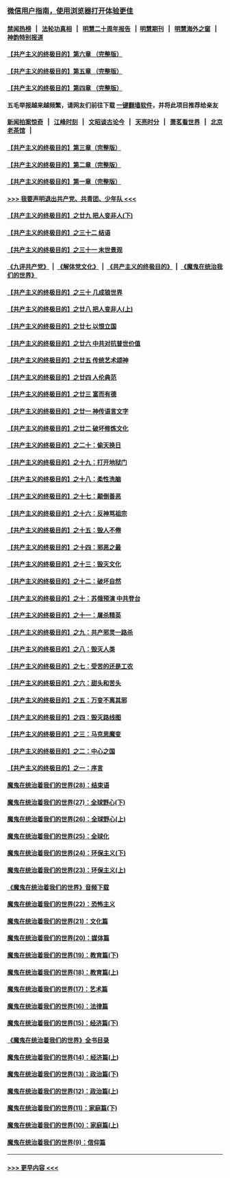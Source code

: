 ### [微信用户指南，使用浏览器打开体验更佳](https://github.com/gfw-breaker/banned-news1/blob/master/indexes/wechat-guide.md?t=0)
#### [禁闻热榜](热点新闻.md?t=0)  &nbsp;&nbsp;|&nbsp;&nbsp; [法轮功真相](https://github.com/gfw-breaker/truth/blob/master/README.md?t=0) &nbsp;&nbsp;|&nbsp;&nbsp; [明慧二十周年报告](https://github.com/gfw-breaker/mh-reports/blob/master/README.md?t=0) &nbsp;&nbsp;|&nbsp;&nbsp;[明慧期刊](https://github.com/gfw-breaker/mh-qikan) &nbsp;&nbsp;|&nbsp;&nbsp; [明慧海外之窗](https://github.com/gfw-breaker/mh-news/blob/master/README.md?t=0) &nbsp;&nbsp;|&nbsp;&nbsp; [神韵特别报道](https://github.com/gfw-breaker/mh-news/blob/master/shenyun.md?t=0)
#### [【共产主义的终极目的】第六章 （完整版）](../pages/nsc422/n11428913.md?t=02052233) 
#### [【共产主义的终极目的】第五章 （完整版）](../pages/nsc422/n11428912.md?t=02052233) 
#### [【共产主义的终极目的】第四章 （完整版）](../pages/nsc422/n11428907.md?t=02052233) 
#### 五毛举报越来越频繁，请网友们前往下载 [一键翻墙软件](https://github.com/gfw-breaker/ssr-accounts)，并将此项目推荐给亲友
#### [新闻拍案惊奇](https://github.com/gfw-breaker/banned-news1/blob/master/pages/link4.md) &nbsp;&nbsp;|&nbsp;&nbsp; [江峰时刻](https://github.com/gfw-breaker/banned-news1/blob/master/pages/link4.md) &nbsp;&nbsp;|&nbsp;&nbsp; [文昭谈古论今](https://github.com/gfw-breaker/banned-news1/blob/master/pages/link4.md) &nbsp;&nbsp;|&nbsp;&nbsp; [天亮时分](https://github.com/gfw-breaker/banned-news1/blob/master/pages/link4.md) &nbsp;&nbsp;|&nbsp;&nbsp; [萧茗看世界](https://github.com/gfw-breaker/banned-news1/blob/master/pages/link4.md) &nbsp;&nbsp;|&nbsp;&nbsp; [北京老茶馆](https://github.com/gfw-breaker/banned-news1/blob/master/pages/link4.md) &nbsp;&nbsp;|&nbsp;&nbsp; 
#### [【共产主义的终极目的】第三章（完整版）](../pages/nsc422/n11428848.md?t=02052233) 
#### [【共产主义的终极目的】第二章（完整版）](../pages/nsc422/n11428831.md?t=02052233) 
#### [【共产主义的终极目的】第一章（完整版）](../pages/nsc422/n11417651.md?t=02052233) 
#### [>>> 我要声明退出共产党、共青团、少年队 <<<](https://github.com/begood0513/goodnews/blob/master/quit/letter.md) 
#### [【共产主义的终极目的】之廿九 把人变非人(下)](../pages/nsc422/n11344140.md?t=02052233) 
#### [【共产主义的终极目的】之三十二 结语](../pages/nsc422/n11360535.md?t=02052233) 
#### [【共产主义的终极目的】之三十一 末世景观](../pages/nsc422/n11351129.md?t=02052233) 
#### [《九评共产党》](https://github.com/begood0513/9ping.md/blob/master/README.md) &nbsp;|&nbsp; [《解体党文化》](../../../../jtdwh.md/blob/master/README.md)  &nbsp;|&nbsp; [《共产主义的终极目的》](../../../../gczydzjmd.md/blob/master/README.md) &nbsp;|&nbsp; [《魔鬼在统治我们的世界》](../../../../mgztzwmdsj.md/blob/master/README.md) 
#### [【共产主义的终极目的】之三十 几成狼世界](../pages/nsc422/n11348280.md?t=02052233) 
#### [【共产主义的终极目的】之廿八 把人变非人(上)](../pages/nsc422/n11340492.md?t=02052233) 
#### [【共产主义的终极目的】之廿七 以恨立国](../pages/nsc422/n11336944.md?t=02052233) 
#### [【共产主义的终极目的】之廿六 中共对抗普世价值](../pages/nsc422/n11324785.md?t=02052233) 
#### [【共产主义的终极目的】之廿五 传统艺术颂神](../pages/nsc422/n11296396.md?t=02052233) 
#### [【共产主义的终极目的】之廿四 人伦典范](../pages/nsc422/n11296397.md?t=02052233) 
#### [【共产主义的终极目的】之廿三 富而有德](../pages/nsc422/n11283598.md?t=02052233) 
#### [【共产主义的终极目的】之廿一 神传语言文字](../pages/nsc422/n11263265.md?t=02052233) 
#### [【共产主义的终极目的】之廿二 破坏修炼文化](../pages/nsc422/n11245728.md?t=02052233) 
#### [【共产主义的终极目的】之二十：偷天换日](../pages/nsc422/n11238846.md?t=02052233) 
#### [【共产主义的终极目的】之十九：打开地狱门](../pages/nsc422/n11206376.md?t=02052233) 
#### [【共产主义的终极目的】之十八：柔性洗脑](../pages/nsc422/n11199994.md?t=02052233) 
#### [【共产主义的终极目的】之十七：颠倒善恶](../pages/nsc422/n11179782.md?t=02052233) 
#### [【共产主义的终极目的】之十六：反神骂祖宗](../pages/nsc422/n11166798.md?t=02052233) 
#### [【共产主义的终极目的】之十五：毁人不倦](../pages/nsc422/n11166792.md?t=02052233) 
#### [【共产主义的终极目的】之十四：邪恶之最](../pages/nsc422/n11150249.md?t=02052233) 
#### [【共产主义的终极目的】之十三：毁灭文化](../pages/nsc422/n11135227.md?t=02052233) 
#### [【共产主义的终极目的】之十二：破坏自然](../pages/nsc422/n11135214.md?t=02052233) 
#### [【共产主义的终极目的】之十：苏俄预演 中共登台](../pages/nsc422/n11118424.md?t=02052233) 
#### [【共产主义的终极目的】之十一：屠杀精英](../pages/nsc422/n11118442.md?t=02052233) 
#### [【共产主义的终极目的】之九：共产邪灵一路杀](../pages/nsc422/n11114139.md?t=02052233) 
#### [【共产主义的终极目的】之八：毁灭人类](../pages/nsc422/n11108503.md?t=02052233) 
#### [【共产主义的终极目的】之七：受苦的还是工农](../pages/nsc422/n11101809.md?t=02052233) 
#### [【共产主义的终极目的】之六：甜头和苦头](../pages/nsc422/n11096971.md?t=02052233) 
#### [【共产主义的终极目的】之五：万变不离其邪](../pages/nsc422/n11091285.md?t=02052233) 
#### [【共产主义的终极目的】之四：毁灭路线图](../pages/nsc422/n11086284.md?t=02052233) 
#### [【共产主义的终极目的】之三：马克思魔变](../pages/nsc422/n11061941.md?t=02052233) 
#### [【共产主义的终极目的】之二：中心之国](../pages/nsc422/n11047728.md?t=02052233) 
#### [【共产主义的终极目的】之一：序言](../pages/nsc422/n11086077.md?t=02052233) 
#### [魔鬼在统治着我们的世界(28)：结束语](../pages/nsc422/n10936246.md?t=02052233) 
#### [魔鬼在统治着我们的世界(27)：全球野心(下)](../pages/nsc422/n10928319.md?t=02052233) 
#### [魔鬼在统治着我们的世界(26)：全球野心(上)](../pages/nsc422/n10900318.md?t=02052233) 
#### [魔鬼在统治着我们的世界(25)：全球化](../pages/nsc422/n10788205.md?t=02052233) 
#### [魔鬼在统治着我们的世界(24)：环保主义(下)](../pages/nsc422/n10695307.md?t=02052233) 
#### [魔鬼在统治着我们的世界(23)：环保主义(上)](../pages/nsc422/n10688613.md?t=02052233) 
#### [《魔鬼在统治着我们的世界》音频下载](../pages/nsc422/n10635553.md?t=02052233) 
#### [魔鬼在统治着我们的世界(22)：恐怖主义](../pages/nsc422/n10614727.md?t=02052233) 
#### [魔鬼在统治着我们的世界(21)：文化篇](../pages/nsc422/n10597706.md?t=02052233) 
#### [魔鬼在统治着我们的世界(20)：媒体篇](../pages/nsc422/n10586579.md?t=02052233) 
#### [魔鬼在统治着我们的世界(19)：教育篇(下)](../pages/nsc422/n10564808.md?t=02052233) 
#### [魔鬼在统治着我们的世界(18)：教育篇(上)](../pages/nsc422/n10526970.md?t=02052233) 
#### [魔鬼在统治着我们的世界(17)：艺术篇](../pages/nsc422/n10499093.md?t=02052233) 
#### [魔鬼在统治着我们的世界(16)：法律篇](../pages/nsc422/n10485969.md?t=02052233) 
#### [魔鬼在统治着我们的世界(15)：经济篇(下)](../pages/nsc422/n10469975.md?t=02052233) 
#### [《魔鬼在统治着我们的世界》全书目录](../pages/nsc422/n10464261.md?t=02052233) 
#### [魔鬼在统治着我们的世界(14)：经济篇(上)](../pages/nsc422/n10457370.md?t=02052233) 
#### [魔鬼在统治着我们的世界(13)：政治篇(下)](../pages/nsc422/n10448270.md?t=02052233) 
#### [魔鬼在统治着我们的世界(12)：政治篇(上)](../pages/nsc422/n10444576.md?t=02052233) 
#### [魔鬼在统治着我们的世界(11)：家庭篇(下)](../pages/nsc422/n10440961.md?t=02052233) 
#### [魔鬼在统治着我们的世界(10)：家庭篇(上)](../pages/nsc422/n10435448.md?t=02052233) 
#### [魔鬼在统治着我们的世界(9)：信仰篇](../pages/nsc422/n10432159.md?t=02052233) 

----
#### [ >>> 更早内容 <<< ](../indexes/nsc422-earlier.md)
